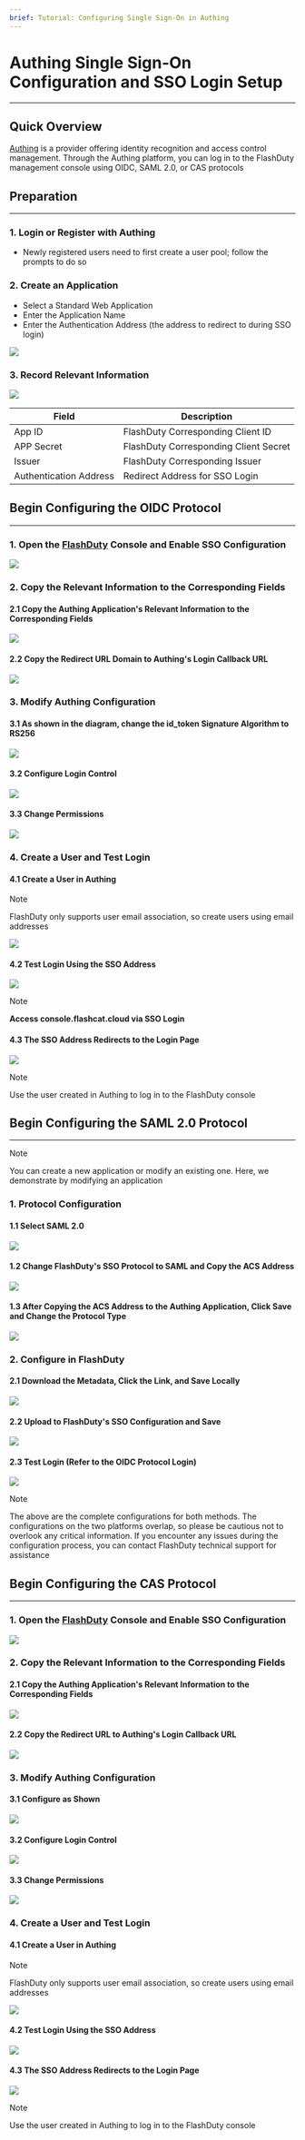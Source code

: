 ```yaml
---
brief: Tutorial: Configuring Single Sign-On in Authing
---
```


# Authing Single Sign-On Configuration and SSO Login Setup

---


Quick Overview
---
[Authing](https://www.authing.cn/) is a provider offering identity recognition and access control management. Through the Authing platform, you can log in to the FlashDuty management console using OIDC, SAML 2.0, or CAS protocols

## Preparation
---
### 1. Login or Register with Authing
- Newly registered users need to first create a user pool; follow the prompts to do so
### 2. Create an Application
- Select a Standard Web Application
- Enter the Application Name
- Enter the Authentication Address (the address to redirect to during SSO login)

![](https://fcdoc.github.io/img/rFaOo-DGswfKSPSbWGS-FebSKSdFDAaJo3_ZHWgK_wQ.avif)

### 3. Record Relevant Information

![](https://fcdoc.github.io/img/fGGU2F0PnKeRglPMvHaQN3TN_CfapC7bCv3_Vy8BfOU.avif)

|Field|Description|
|---|---|
|App ID|FlashDuty Corresponding Client ID|
|APP Secret|FlashDuty Corresponding Client Secret|
|Issuer|FlashDuty Corresponding Issuer|
|Authentication Address|Redirect Address for SSO Login|



## Begin Configuring the OIDC Protocol
---
### 1. Open the [FlashDuty](console.flashcat.cloud) Console and Enable SSO Configuration

![](https://fcdoc.github.io/img/KZ0bU4AgfrxBFrbiDy_aMlMw0OAovw8d5iX6eDbvV4s.avif)

### 2. Copy the Relevant Information to the Corresponding Fields

#### 2.1 Copy the Authing Application's Relevant Information to the Corresponding Fields
![](https://fcdoc.github.io/img/EnWuL87KZb8WkGRFWWeCbuL71AKXlskG4mXl5pa5lIo.avif)

#### 2.2 Copy the Redirect URL Domain to Authing's Login Callback URL

![](https://fcdoc.github.io/img/AeIek4wYqa6GcRPqBYxP7FumgpZzgc1LD_x0ZqYbf6s.avif)

### 3. Modify Authing Configuration

#### 3.1 As shown in the diagram, change the id_token Signature Algorithm to RS256

![](https://fcdoc.github.io/img/wcUYTZJtdrz7pJK07m203p9XGGmKdgmHGB1t5MGH8s0.avif)

#### 3.2 Configure Login Control

![](https://fcdoc.github.io/img/Q99TWiFqHE9MZVkQS7Bq3SO0hoOPIWpNBff8OvZtCxY.avif)

#### 3.3 Change Permissions

![](https://fcdoc.github.io/img/xz9eG4P2Cx6LhdzB5gqUU0FHtO7wahe-nEhelpSCRW0.avif)

### 4. Create a User and Test Login

#### 4.1 Create a User in Authing

> [!NOTE]
> FlashDuty only supports user email association, so create users using email addresses


![](https://fcdoc.github.io/img/wJC3EQjcBkksln8c1Yetxw-EqkMQpM7O-3nGITx7604.avif)

#### 4.2 Test Login Using the SSO Address

![](https://fcdoc.github.io/img/z9i-MqlbSY5iUstNJ8ApL8MPmY9otvMtB1aUxVMSSaY.avif)

> [!NOTE]
> **Access console.flashcat.cloud via SSO Login**

#### 4.3 The SSO Address Redirects to the Login Page

![](https://fcdoc.github.io/img/te7WxbegivYwwq0vTcN4i_v8Z8eO5TctotvNNbMQhbE.avif)

> [!NOTE]
> Use the user created in Authing to log in to the FlashDuty console


## Begin Configuring the SAML 2.0 Protocol
---

> [!NOTE]
> You can create a new application or modify an existing one. Here, we demonstrate by modifying an application

### 1. Protocol Configuration

#### 1.1 Select SAML 2.0

![](https://fcdoc.github.io/img/FLJsSEpdqdy0U4HsEClrmG0ynti-TiKoxv7eyEsiNs4.avif)

#### 1.2 Change FlashDuty's SSO Protocol to SAML and Copy the ACS Address

![](https://fcdoc.github.io/img/QrzVo2DKOIUF4ueiMMN5d1-svypFEEiB774hYJ57SiI.avif)

#### 1.3 After Copying the ACS Address to the Authing Application, Click Save and Change the Protocol Type

![](https://fcdoc.github.io/img/WEk3joVymAUwHiKpW8_6FEBoitqmF5TDKH_h4sCGIKw.avif)

### 2. Configure in FlashDuty

#### 2.1 Download the Metadata, Click the Link, and Save Locally

![](https://fcdoc.github.io/img/heB07DtLDMuL9U9fpAKCl7VXrRrWY4uNNgDT_Xiwfj4.avif)

#### 2.2 Upload to FlashDuty's SSO Configuration and Save

![](https://fcdoc.github.io/img/5p4rgQ127lvqz9vVtvR1gNjjTys9uMmDvax0iJzn8BI.avif)

#### 2.3 Test Login (Refer to the OIDC Protocol Login)
![](https://fcdoc.github.io/img/te7WxbegivYwwq0vTcN4i_v8Z8eO5TctotvNNbMQhbE.avif)

> [!NOTE]
> The above are the complete configurations for both methods. The configurations on the two platforms overlap, so please be cautious not to overlook any critical information. If you encounter any issues during the configuration process, you can contact FlashDuty technical support for assistance


## Begin Configuring the CAS Protocol
---
### 1. Open the [FlashDuty](console.flashcat.cloud) Console and Enable SSO Configuration

![](https://fcdoc.github.io/img/KZ0bU4AgfrxBFrbiDy_aMlMw0OAovw8d5iX6eDbvV4s.avif)

### 2. Copy the Relevant Information to the Corresponding Fields

#### 2.1 Copy the Authing Application's Relevant Information to the Corresponding Fields
![](https://fcdoc.github.io/img/_zRk5lRlLaIJ2pR5Gn3G_AJRG1l1a5Ge9zlaZXWdArQ.avif)

#### 2.2 Copy the Redirect URL to Authing's Login Callback URL

![](https://fcdoc.github.io/img/y33ADY93aySH--oBiwzD_DzD6lRm8J_E-UkVrWXxliQ.avif)

### 3. Modify Authing Configuration

#### 3.1 Configure as Shown

![](https://fcdoc.github.io/img/_e5BujT71dx4Lh5uiaNcvgIxEL493d5n2rZXWfnEB78.avif)

#### 3.2 Configure Login Control

![](https://fcdoc.github.io/img/Q99TWiFqHE9MZVkQS7Bq3SO0hoOPIWpNBff8OvZtCxY.avif)

#### 3.3 Change Permissions

![](https://fcdoc.github.io/img/xz9eG4P2Cx6LhdzB5gqUU0FHtO7wahe-nEhelpSCRW0.avif)

### 4. Create a User and Test Login

#### 4.1 Create a User in Authing

> [!NOTE]
> FlashDuty only supports user email association, so create users using email addresses


![](https://fcdoc.github.io/img/wJC3EQjcBkksln8c1Yetxw-EqkMQpM7O-3nGITx7604.avif)

#### 4.2 Test Login Using the SSO Address

![](https://fcdoc.github.io/img/dII3AxQNII7gMXCoB0qo_PNjiVrH1km-IBFJTjlGKxY.avif)


#### 4.3 The SSO Address Redirects to the Login Page

![](https://fcdoc.github.io/img/te7WxbegivYwwq0vTcN4i_v8Z8eO5TctotvNNbMQhbE.avif)

> [!NOTE]
> Use the user created in Authing to log in to the FlashDuty console